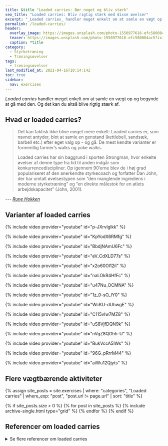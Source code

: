 ```yaml
---
title: &title "Loaded carries: Bær noget og bliv stærk"
seo_title: "Loaded carries: Bliv rigtig stærk med disse øvelser"
excerpt: "_Loaded carries_ handler meget enkelt om at samle en vægt op og begynde at gå med den. Og det kan du altså blive rigtig stærk af."
permalink: /loaded-carries/
header:
  overlay_image: https://images.unsplash.com/photo-1550977616-efc580084ac5?ixid=MnwxMjA3fDB8MHxwaG90by1wYWdlfHx8fGVufDB8fHx8&ixlib=rb-1.2.1&auto=format&fit=crop&w=1900&q=80
  teaser: https://images.unsplash.com/photo-1550977616-efc580084ac5?ixid=MnwxMjA3fDB8MHxwaG90by1wYWdlfHx8fGVufDB8fHx8&ixlib=rb-1.2.1&auto=format&fit=crop&w=400&q=80
  caption: *title
category:
  - Styrketræning
  - Træningsøvelser
tags:
  - træningsøvelser
last_modified_at: 2021-04-16T10:14:14Z
toc: true
sidebar:
  nav: exercises
---
```


_Loaded carries_ handler meget enkelt om at samle en vægt op og begynde at gå med den. Og det kan du altså blive rigtig stærk af.

## Hvad er loaded carries?

> Det kan faktisk ikke blive meget mere enkelt: Loaded carries er, som navnet antyder, blot at samle en genstand (kettlebell, sandsæk, barbell etc.) efter eget valg op - og gå. De mest kendte varianter er formentlig farmer’s walks og yoke walks.
>
> Loaded carries har sin baggrund i sporten Strongman, hvor enkelte øvelser af denne type fra tid til anden indgår som konkurrencediscipliner. Op igennem 90’erne blev de i høj grad populariseret af den anerkendte styrkecoach og forfatter Dan John, der har omtalt øvelsestypen som ”den manglende ingrediens i moderne styrketræning” og ”en direkte målestok for en atlets arbejdskapacitet” (John, 2001).

--- <cite>[Rune Hokken](https://www.bodylab.dk/shop/loaded-carries-2778c1.html)</cite>

## Varianter af loaded carries

{% include video provider="youtube" id="p-JXrvIglkk" %}

{% include video provider="youtube" id="KpYodX6RMfg" %}

{% include video provider="youtube" id="BbdjNAmU6Fc" %}

{% include video provider="youtube" id="eV_CdXLD77s" %}

{% include video provider="youtube" id="x2o60Ol12iI" %}

{% include video provider="youtube" id="naLOkR4HfFc" %}

{% include video provider="youtube" id="u47Nu_OCMNA" %}

{% include video provider="youtube" id="1z_0-sO_IY0" %}

{% include video provider="youtube" id="WcKU-dUhwgE" %}

{% include video provider="youtube" id="C115vIw7MZ8" %}

{% include video provider="youtube" id="uS8VjfDQN9k" %}

{% include video provider="youtube" id="nVgZ8QOhh-U" %}

{% include video provider="youtube" id="BukVccA5IWs" %}

{% include video provider="youtube" id="96G_pRrrM44" %}

{% include video provider="youtube" id="aiWu12Qjyts" %}

## Flere vægtbærende aktiviteter

{% assign site_posts = site.exercises | where: "categories", "Loaded carries" | where_exp: "post", "post.url != page.url" | sort: "title" %}

<div class="feature__wrapper">

{% if site_posts.size > 0 %}
  {% for post in site_posts %}
    {% include archive-single.html type="grid" %}
  {% endfor %}
{% endif %}

</div>

## Referencer om loaded carries

<details markdown="1">
  <summary>Se flere referencer om loaded carries</summary>

 - Mcgill SM, Karpowicz A, Fenwick CM & Brown SH (2009). Exercises for the torso performed in a standing posture: spine and hip motion and motor patterns and spine load. J Strength Cond Res 23(2). 455-64
- Kolár P, Neuwirth J, Šanda J, Suchánek V, Svatá Z, Volejník J & Pivec M (2009). Analysis of diaphragm movement during tidal breathing and during its activation while breath holding using MRI synchronized with spirometry. Physiol Res 58. 383-392
- Winwood PW, Cronin JB, Keogh JW, Dudson MK & Gill ND (2014). How coaches use strongman implements in strength and conditioning practice. Int J Sports Sci & Coa 9(5). 1107-26
- Winwood Pw, Cronin Jb, Posthumus Lr, Finlayson Sj, Gill Nd & Keogh Jw (2015). Strongman vs. traditional resistance training effects on muscular function and performance. J Strength Cond Res 29(2). 429-439
- Harris NK, Woulfe CJ, Wood MR, Dulson DK, Gluchowski AK & Keogh JB (2016). Acute physiological responses to strongman training compared to traditional strength training. J Strength Cond Res 30(5). 1397-1408
- Zemke B & Wright G (2011). The Use of Strongman Type Implements and Training to Increase Sport Performance in Collegiate Athletes. NSCA Strength and Cond J 33(4). 1-7
John D (2009). Never Let Go: A Philosophy of Lifting, Living and Learning. On target publications.
- Wicke J, Gainey K, & Figueroa M (2013). A comparison of self-administered proprioceptive neuromuscular facilitation to static stretching on range of motion and flexibility. J Strength Cond Res 28(1). 168-172
- Reinolds MM, Escamilla R & Wilk KE (2009). Current Concepts in the Scientific and Clinical Rationale Behind Exercises for Glenohumeral and Scapulothoracic Musculature. J Orthop Sports Phys Ther 39(2) 115-117.
</details>

